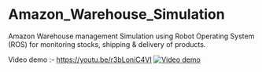 # Amazon_Warehouse_Simulation
Amazon Warehouse management Simulation using Robot Operating System (ROS) for monitoring stocks, shipping &amp; delivery of products.

Video demo :- https://youtu.be/r3bLoniC4VI
[![Video demo](https://yt-embed.herokuapp.com/embed?v=StTqXEQ2l-Y)](https://www.youtube.com/watch?v=StTqXEQ2l-Y "Everything Is AWESOME")

